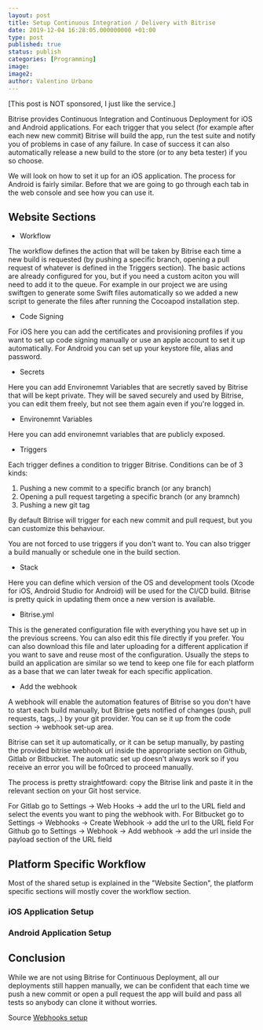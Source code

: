 ```yaml
---
layout: post
title: Setup Continuous Integration / Delivery with Bitrise
date: 2019-12-04 16:28:05.000000000 +01:00
type: post
published: true
status: publish
categories: [Programming]
image:
image2:
author: Valentino Urbano
---
```


[This post is NOT sponsored, I just like the service.]

Bitrise provides Continuous Integration and Continuous Deployment for iOS and Android applications. For each trigger that you select (for example after each new new commit) Bitrise will build the app, run the test suite and notify you of problems in case of any failure. In case of success it can also automatically release a new build to the store (or to any beta tester) if you so choose.

We will look on how to set it up for an iOS application. The process for Android is fairly similar. Before that we are going to go through each tab in the web console and see how you can use it.

## Website Sections

- Workflow

The workflow defines the action that will be taken by Bitrise each time a new build is requested (by pushing a specific branch, opening a pull request of whatever is defined in the Triggers section). The basic actions are already configured for you, but if you need a custom aciton you will need to add it to the queue. For example in our project we are using swiftgen to generate some Swift files automatically so we added a new script to generate the files after running the Cocoapod installation step.

- Code Signing

For iOS here you can add the certificates and provisioning profiles if you want to set up code signing manually or use an apple account to set it up automatically. For Android you can set up your keystore file, alias and password.

- Secrets

Here you can add Environemnt Variables that are secretly saved by Bitrise that will be kept private. They will be saved securely and used by Bitrise, you can edit them freely, but not see them again even if you're logged in.

- Environemnt Variables

Here you can add environemnt variables that are publicly exposed.

- Triggers

Each trigger defines a condition to trigger Bitrise. Conditions can be of 3 kinds:
  1. Pushing a new commit to a specific branch (or any branch)
  2. Opening a pull request targeting a specific branch (or any bramnch)
  3. Pushing a new git tag
  
 By default Bitrise will trigger for each new commit and pull request, but you can customize this behaviour.
 
 You are not forced to use triggers if you don't want to. You can also trigger a build manually or schedule one in the build section.

- Stack

Here you can define which version of the OS and development tools (Xcode for iOS, Android Studio for Android) will be used for the CI/CD build. Bitrise is pretty quick in updating them once a new version is available.

- Bitrise.yml

This is the generated configuration file with everything you have set up in the previous screens. You can also edit this file directly if you prefer. You can also download this file and later uploading for a different application if you want to save and reuse most of the configuration. Usually the steps to build an application are similar so we tend to keep one file for each platform as a base that we can later tweak for each specific application.

- Add the webhook

A webhook will enable the automation features of Bitrise so you don't have to start each build manually, but Bitrise gets notified of changes (push, pull requests, tags,..) by your git provider. You can se it up from the code section -> webhook set-up area. 

Bitrise can set it up automatically, or it can be setup manually, by pasting the provided bitrise webhook url inside the appropriate section on Github, Gitlab or Bitbucket. The automatic set up doesn't always work so if you receive an error you will be fo0rced to proceed manually.

The process is pretty straightfoward: copy the Bitrise link and paste it in the relevant section on your Git host service.

For Gitlab go to Settings -> Web Hooks -> add the url to the URL field and select the events you want to ping the webhook with.
For Bitbucket go to Settings -> Webhooks -> Create Webhook -> add the url to the URL field
For Github go to Settings -> Webhook -> Add webhook -> add the url inside the payload section of the URL field

## Platform Specific Workflow

Most of the shared setup is explained in the "Website Section", the platform specific sections will mostly cover the workflow section.

### iOS Application Setup



### Android Application Setup



## Conclusion

While we are not using Bitrise for Continuous Deployment, all our deployments still happen manually, we can be confident that each time we push a new commit or open a pull request the app will build and pass all tests so anybody can clone it without worries.

Source
[Webhooks setup][1]

[1]: https://github.com/bitrise-io/bitrise-webhooks#gitlab---setup--usage
